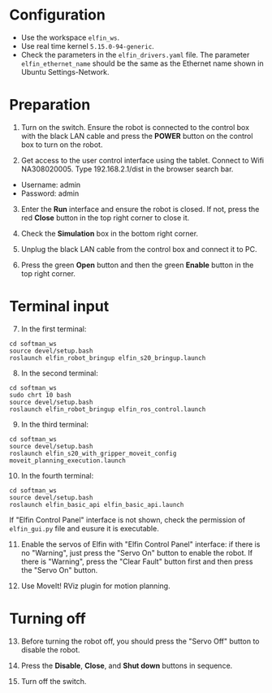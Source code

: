 # Configuration
* Use the workspace `elfin_ws`.
* Use real time kernel `5.15.0-94-generic`.
* Check the parameters in the `elfin_drivers.yaml` file. The parameter `elfin_ethernet_name` should be the same as the Ethernet name shown in Ubuntu Settings-Network.

# Preparation
1. Turn on the switch. Ensure the robot is connected to the control box with the black LAN cable and press the **POWER** button on the control box to turn on the robot.

2. Get access to the user control interface using the tablet. Connect to Wifi NA308020005. Type 192.168.2.1/dist in the browser search bar.
* Username: admin
* Password: admin

3. Enter the **Run** interface and ensure the robot is closed. If not, press the red **Close** button in the top right corner to close it.

4. Check the **Simulation** box in the bottom right corner.

5. Unplug the black LAN cable from the control box and connect it to PC.

6. Press the green **Open** button and then the green **Enable** button in the top right corner.

# Terminal input

7. In the first terminal:
```
cd softman_ws
source devel/setup.bash
roslaunch elfin_robot_bringup elfin_s20_bringup.launch
```

8. In the second terminal:
```
cd softman_ws
sudo chrt 10 bash
source devel/setup.bash
roslaunch elfin_robot_bringup elfin_ros_control.launch
```

9. In the third terminal:
```
cd softman_ws
source devel/setup.bash
roslaunch elfin_s20_with_gripper_moveit_config moveit_planning_execution.launch
```

10. In the fourth terminal:
```
cd softman_ws
source devel/setup.bash
roslaunch elfin_basic_api elfin_basic_api.launch
```
If "Elfin Control Panel" interface is not shown, check the permission of `elfin_gui.py` file and eusure it is executable.

11. Enable the servos of Elfin with "Elfin Control Panel" interface: if there is no "Warning", just press the "Servo On" button to enable the robot. If there is "Warning", press the "Clear Fault" button first and then press the "Servo On" button.

12. Use MoveIt! RViz plugin for motion planning.

# Turning off

13. Before turning the robot off, you should press the "Servo Off" button to disable the robot.

14. Press the **Disable**, **Close**, and **Shut down** buttons in sequence.

15. Turn off the switch.